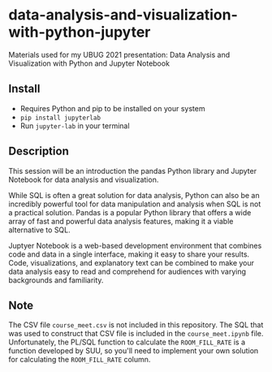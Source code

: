 # data-analysis-and-visualization-with-python-jupyter
Materials used for my UBUG 2021 presentation: Data Analysis and Visualization with Python and Jupyter Notebook

## Install
- Requires Python and pip to be installed on your system
- `pip install jupyterlab`
- Run `jupyter-lab` in your terminal

## Description
This session will be an introduction the pandas Python library and Jupyter Notebook for data analysis and visualization.

While SQL is often a great solution for data analysis, Python can also be an incredibly powerful tool for data manipulation and analysis when SQL is not a practical solution. Pandas is a popular Python library that offers a wide array of fast and powerful data analysis features, making it a viable alternative to SQL.

Juptyer Notebook is a web-based development environment that combines code and data in a single interface, making it easy to share your results. Code, visualizations, and explanatory text can be combined to make your data analysis easy to read and comprehend for audiences with varying backgrounds and familiarity.

## Note
The CSV file `course_meet.csv` is not included in this repository. The SQL that was used to construct that CSV file is included in the `course_meet.ipynb` file. Unfortunately, the PL/SQL function to calculate the `ROOM_FILL_RATE` is a function developed by SUU, so you'll need to implement your own solution for calculating the `ROOM_FILL_RATE` column.
